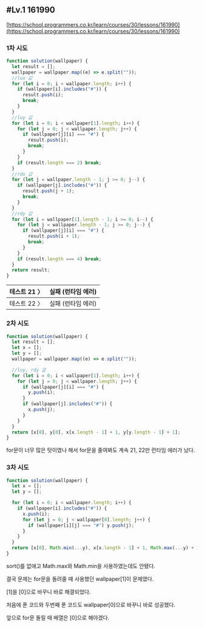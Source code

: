 ## #Lv.1 161990

[https://school.programmers.co.kr/learn/courses/30/lessons/161990](https://school.programmers.co.kr/learn/courses/30/lessons/161990)

### 1차 시도

```jsx
function solution(wallpaper) {
  let result = [];
  wallpaper = wallpaper.map((e) => e.split(""));
  //lux 값
  for (let i = 0; i < wallpaper.length; i++) {
    if (wallpaper[i].includes("#")) {
      result.push(i);
      break;
    }
  }
  //luy 값
  for (let i = 0; i < wallpaper[1].length; i++) {
    for (let j = 0; j < wallpaper.length; j++) {
      if (wallpaper[j][i] === "#") {
        result.push(i);
        break;
      }
    }
    if (result.length === 2) break;
  }
  //rdx 값
  for (let j = wallpaper.length - 1; j >= 0; j--) {
    if (wallpaper[j].includes("#")) {
      result.push(j + 1);
      break;
    }
  }
  //rdy 값
  for (let i = wallpaper[1].length - 1; i >= 0; i--) {
    for (let j = wallpaper.length - 1; j >= 0; j--) {
      if (wallpaper[j][i] === "#") {
        result.push(i + 1);
        break;
      }
    }
    if (result.length === 4) break;
  }
  return result;
}
```

| 테스트 21 〉 | 실패 (런타임 에러) |
| ------------ | ------------------ |
| 테스트 22 〉 | 실패 (런타임 에러) |

### 2차 시도

```jsx
function solution(wallpaper) {
  let result = [];
  let x = [];
  let y = [];
  wallpaper = wallpaper.map((e) => e.split(""));

  //luy, rdy 값
  for (let i = 0; i < wallpaper[1].length; i++) {
    for (let j = 0; j < wallpaper.length; j++) {
      if (wallpaper[j][i] === "#") {
        y.push(i);
      }
      if (wallpaper[j].includes("#")) {
        x.push(j);
      }
    }
  }
  return [x[0], y[0], x[x.length - 1] + 1, y[y.length - 1] + 1];
}
```

for문이 너무 많은 탓이였나 해서 for문을 줄여봐도 계속 21, 22만 런타임 에러가 났다.

### 3차 시도

```jsx
function solution(wallpaper) {
  let x = [];
  let y = [];

  for (let i = 0; i < wallpaper.length; i++) {
    if (wallpaper[i].includes("#")) {
      x.push(i);
      for (let j = 0; j < wallpaper[0].length; j++) {
        if (wallpaper[i][j] === "#") y.push(j);
      }
    }
  }
  return [x[0], Math.min(...y), x[x.length - 1] + 1, Math.max(...y) + 1];
}
```

sort()를 없애고 Math.max와 Math.min을 사용하였는데도 안됐다.

결국 문제는 for문을 돌려줄 때 사용했던 wallpaper[1]이 문제였다.

[1]을 [0]으로 바꾸니 바로 해결되었다.

처음에 푼 코드와 두번째 푼 코드도 wallpaper[0]으로 바꾸니 바로 성공했다.

앞으로 for문 돌릴 때 배열은 [0]으로 해야겠다.
